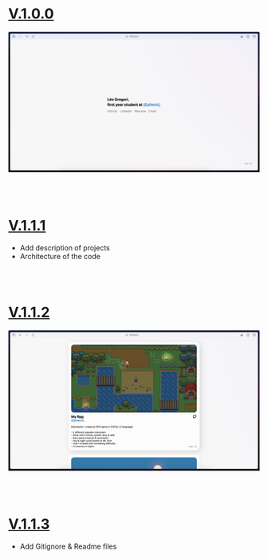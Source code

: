 # [V.1.0.0](https://github.com/xmarano/portfolio/tree/12904349ec778a5d132d1db430e5d009fc2f67d2)
![MasterHead](_readme/v.1.0.0.png)

<br>
<br>

# [V.1.1.1](https://github.com/xmarano/portfolio/commit/34827da9b2754e12c4e7b71e8af9051aca733d19)
* Add description of projects
* Architecture of the code

<br>
<br>

# [V.1.1.2](https://github.com/xmarano/portfolio/commit/bd2c3ea0551c9f21473b8f7ea2d44c3b393e925a)
![MasterHead](_readme/v.1.1.2.png)

<br>
<br>

# [V.1.1.3](https://github.com/xmarano/portfolio/commit/34827da9b2754e12c4e7b71e8af9051aca733d19)
* Add Gitignore & Readme files
